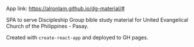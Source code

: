 App link: https://alronlam.github.io/dg-material/#

SPA to serve Discipleship Group bible study material for United Evangelical Church of the Philippines - Pasay.

Created with `create-react-app` and deployed to GH pages.